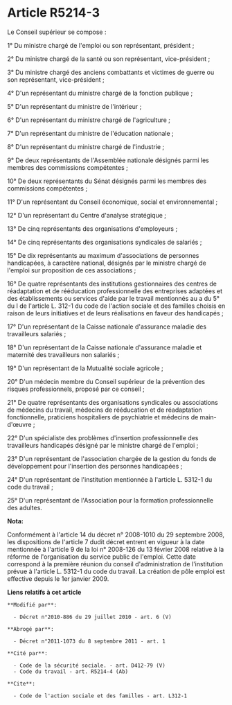 # Article R5214-3

Le Conseil supérieur se compose : 

1° Du ministre chargé de l'emploi ou son représentant, président ; 

2° Du ministre chargé de la santé ou son représentant, vice-président ; 

3° Du ministre chargé des anciens combattants et victimes de guerre ou son représentant, vice-président ; 

4° D'un représentant du ministre chargé de la fonction publique ; 

5° D'un représentant du ministre de l'intérieur ; 

6° D'un représentant du ministre chargé de l'agriculture ; 

7° D'un représentant du ministre de l'éducation nationale ; 

8° D'un représentant du ministre chargé de l'industrie ; 

9° De deux représentants de l'Assemblée nationale désignés parmi les membres des commissions compétentes ; 

10° De deux représentants du Sénat désignés parmi les membres des commissions compétentes ; 

11° D'un représentant du   Conseil économique, social et environnemental ; 

12° D'un représentant du Centre d'analyse stratégique ; 

13° De cinq représentants des organisations d'employeurs ; 

14° De cinq représentants des organisations syndicales de salariés ; 

15° De dix représentants au maximum d'associations de personnes handicapées, à caractère national, désignés par le ministre
chargé de l'emploi sur proposition de ces associations ; 

16° De quatre représentants des institutions gestionnaires des centres de réadaptation et de rééducation professionnelle des
entreprises adaptées et des établissements ou services d'aide par le travail mentionnés au a du 5° du I de l'article L. 312-1
du code de l'action sociale et des familles choisis en raison de leurs initiatives et de leurs réalisations en faveur des
handicapés ; 

17° D'un représentant de la Caisse nationale d'assurance maladie des travailleurs salariés ; 

18° D'un représentant de la Caisse nationale d'assurance maladie et maternité des travailleurs non salariés ; 

19° D'un représentant de la Mutualité sociale agricole ; 

20° D'un médecin membre du Conseil supérieur de la prévention des risques professionnels, proposé par ce conseil ; 

21° De quatre représentants des organisations syndicales ou associations de médecins du travail, médecins de rééducation et
de réadaptation fonctionnelle, praticiens hospitaliers de psychiatrie et médecins de main-d'œuvre ; 

22° D'un spécialiste des problèmes d'insertion professionnelle des travailleurs handicapés désigné par le ministre chargé de
l'emploi ; 

23° D'un représentant de l'association chargée de la gestion du fonds de développement pour l'insertion des personnes
handicapées ; 

24° D'un représentant de l'institution mentionnée à l'article L. 5312-1 du code du travail ; 

25° D'un représentant de l'Association pour la formation professionnelle des adultes.

**Nota:**

Conformément à l'article 14 du décret n° 2008-1010 du 29 septembre 2008, les dispositions de l'article 7 dudit décret entrent
en vigueur à la date mentionnée à l'article 9 de la loi n° 2008-126 du 13 février 2008 relative à la réforme de
l'organisation du service public de l'emploi. Cette date correspond à la première réunion du conseil d'administration de
l'institution prévue à l'article L. 5312-1 du code du travail. La création de pôle emploi est effective depuis le 1er janvier
2009.

**Liens relatifs à cet article**

	**Modifié par**:

	  - Décret n°2010-886 du 29 juillet 2010 - art. 6 (V)

	**Abrogé par**:

	  - Décret n°2011-1073 du 8 septembre 2011 - art. 1

	**Cité par**:

	  - Code de la sécurité sociale. - art. D412-79 (V)
	  - Code du travail - art. R5214-4 (Ab)

	**Cite**:

	  - Code de l'action sociale et des familles - art. L312-1
